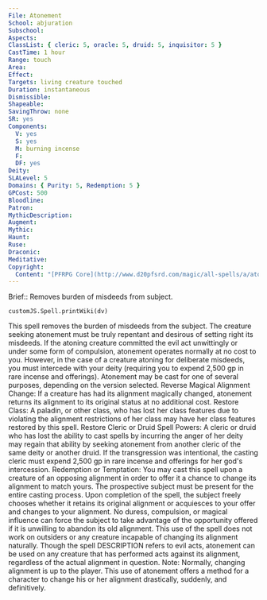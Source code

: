 ```yaml
---
File: Atonement
School: abjuration
Subschool: 
Aspects: 
ClassList: { cleric: 5, oracle: 5, druid: 5, inquisitor: 5 }
CastTime: 1 hour
Range: touch
Area: 
Effect: 
Targets: living creature touched
Duration: instantaneous
Dismissible: 
Shapeable: 
SavingThrow: none
SR: yes
Components:
  V: yes
  S: yes
  M: burning incense
  F: 
  DF: yes
Deity: 
SLALevel: 5
Domains: { Purity: 5, Redemption: 5 }
GPCost: 500
Bloodline: 
Patron: 
MythicDescription: 
Augment: 
Mythic: 
Haunt: 
Ruse: 
Draconic: 
Meditative: 
Copyright:
  Content: "[PFRPG Core](http://www.d20pfsrd.com/magic/all-spells/a/atonement)"
---
```

Brief:: Removes burden of misdeeds from subject.

```dataviewjs
customJS.Spell.printWiki(dv)
```

This spell removes the burden of misdeeds from the subject. The creature seeking atonement must be truly repentant and desirous of setting right its misdeeds. If the atoning creature committed the evil act unwittingly or under some form of compulsion, atonement operates normally at no cost to you. However, in the case of a creature atoning for deliberate misdeeds, you must intercede with your deity (requiring you to expend 2,500 gp in rare incense and offerings). Atonement may be cast for one of several purposes, depending on the version selected. Reverse Magical Alignment Change: If a creature has had its alignment magically changed, atonement returns its alignment to its original status at no additional cost. Restore Class: A paladin, or other class, who has lost her class features due to violating the alignment restrictions of her class may have her class features restored by this spell. Restore Cleric or Druid Spell Powers: A cleric or druid who has lost the ability to cast spells by incurring the anger of her deity may regain that ability by seeking atonement from another cleric of the same deity or another druid. If the transgression was intentional, the casting cleric must expend 2,500 gp in rare incense and offerings for her god's intercession. Redemption or Temptation: You may cast this spell upon a creature of an opposing alignment in order to offer it a chance to change its alignment to match yours. The prospective subject must be present for the entire casting process. Upon completion of the spell, the subject freely chooses whether it retains its original alignment or acquiesces to your offer and changes to your alignment. No duress, compulsion, or magical influence can force the subject to take advantage of the opportunity offered if it is unwilling to abandon its old alignment. This use of the spell does not work on outsiders or any creature incapable of changing its alignment naturally. Though the spell DESCRIPTION refers to evil acts, atonement can be used on any creature that has performed acts against its alignment, regardless of the actual alignment in question. Note: Normally, changing alignment is up to the player. This use of atonement offers a method for a character to change his or her alignment drastically, suddenly, and definitively.
